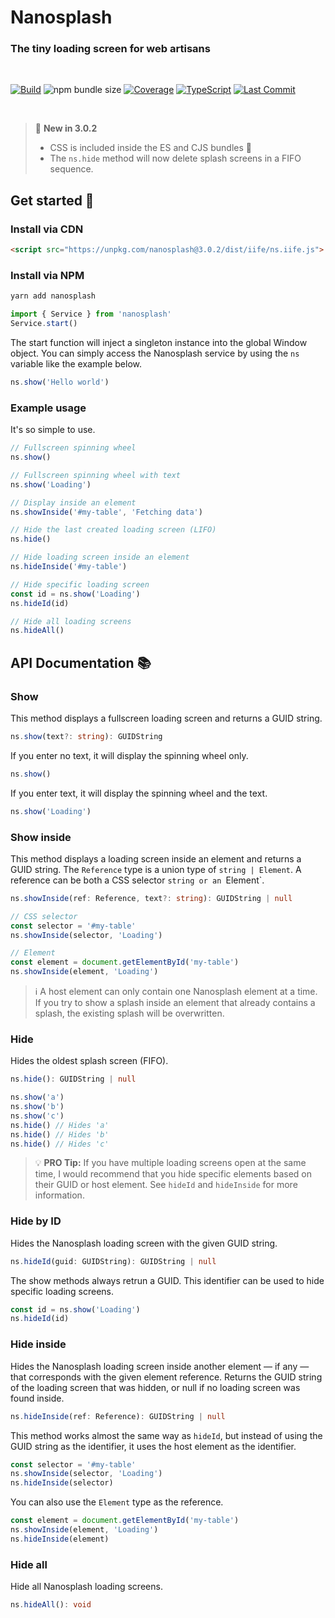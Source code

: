 # Nanosplash

### The tiny loading screen for web artisans

<br>

[![Build](https://github.com/isakhauge/nanosplash/actions/workflows/ci.yml/badge.svg?branch=production)](https://github.com/isakhauge/nanosplash/actions/workflows/ci.yml) ![npm bundle size](https://img.shields.io/bundlephobia/minzip/nanosplash) [![Coverage](https://img.shields.io/badge/Coverage-99%25-brightgreen)](./coverage/index.html) [![TypeScript](https://badges.frapsoft.com/typescript/version/typescript-next.svg?v=101)](https://github.com/ellerbrock/typescript-badges/) [![Last Commit](https://img.shields.io/github/last-commit/isakhauge/nanosplash)](https://github.com/isakhauge/nanosplash/commits/production)

<br>

> 📣 **New in 3.0.2**
> - CSS is included inside the ES and CJS bundles 🎉
> - The `ns.hide` method will now delete splash screens in a FIFO sequence.

## Get started 🚀

### Install via CDN
```html
<script src="https://unpkg.com/nanosplash@3.0.2/dist/iife/ns.iife.js">
```

### Install via NPM

```bash
yarn add nanosplash
```

```js
import { Service } from 'nanosplash'
Service.start()
```

The start function will inject a singleton instance into the global Window 
object. You can simply access the Nanosplash service by using the `ns` 
variable like the example below.

```js
ns.show('Hello world')
```

### Example usage

It's so simple to use.

```js
// Fullscreen spinning wheel
ns.show()

// Fullscreen spinning wheel with text
ns.show('Loading')

// Display inside an element
ns.showInside('#my-table', 'Fetching data')

// Hide the last created loading screen (LIFO)
ns.hide()

// Hide loading screen inside an element
ns.hideInside('#my-table')

// Hide specific loading screen
const id = ns.show('Loading')
ns.hideId(id)

// Hide all loading screens
ns.hideAll()
```

## API Documentation 📚

### Show

This method displays a fullscreen loading screen and returns a GUID string.

```ts
ns.show(text?: string): GUIDString
```

If you enter no text, it will display the spinning wheel only.

```js
ns.show()
```

If you enter text, it will display the spinning wheel and the text.

```js
ns.show('Loading')
```

### Show inside

This method displays a loading screen inside an element and returns a GUID 
string. The `Reference` type is a union type of `string | Element`. A reference
can be both a CSS selector `string or an `Element`.

```ts
ns.showInside(ref: Reference, text?: string): GUIDString | null
```

```js
// CSS selector
const selector = '#my-table'
ns.showInside(selector, 'Loading')

// Element
const element = document.getElementById('my-table')
ns.showInside(element, 'Loading')
```

> ℹ️ A host element can only contain one Nanosplash element at a time. If 
> you try to show a splash inside an element that already contains a splash, 
> the existing splash will be overwritten. 

### Hide

Hides the oldest splash screen (FIFO).

```ts
ns.hide(): GUIDString | null
```

```js
ns.show('a')
ns.show('b')
ns.show('c')
ns.hide() // Hides 'a'
ns.hide() // Hides 'b'
ns.hide() // Hides 'c'
```

> 💡 **PRO Tip:** If you have multiple loading screens open at the same time, I would recommend that you hide specific elements based on their GUID or host element. See `hideId` and `hideInside` for more information.

### Hide by ID

Hides the Nanosplash loading screen with the given GUID string.

```ts
ns.hideId(guid: GUIDString): GUIDString | null
```

The show methods always retrun a GUID. This identifier can be used to hide specific loading screens.

```js
const id = ns.show('Loading')
ns.hideId(id)
```

### Hide inside

Hides the Nanosplash loading screen inside another element — if any — that corresponds with the given element reference. Returns the GUID string of the loading screen that was hidden, or null if no loading screen was found inside.

```ts
ns.hideInside(ref: Reference): GUIDString | null
```

This method works almost the same way as `hideId`, but instead of using the GUID string as the identifier, it uses the host element as the identifier.

```js
const selector = '#my-table'
ns.showInside(selector, 'Loading')
ns.hideInside(selector)
```

You can also use the `Element` type as the reference.

```js
const element = document.getElementById('my-table')
ns.showInside(element, 'Loading')
ns.hideInside(element)
```

### Hide all

Hide all Nanosplash loading screens.

```ts
ns.hideAll(): void
```
